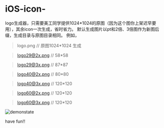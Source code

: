 # iOS-icon-
logo生成器，只需要美工同学提供1024*1024的原图（因为这个图你上架迟早要用），其余icon一次生成，省时省力。
默认生成图片以pt和2倍、3倍图作为新图后缀，生成目录与原图目录相同。
例如，
>logo.png   // 原图1024*1024
生成

>logo29@2x.png // 58*58

>logo29@3x.png // 87*87

>logo40@2x.png // 80*80

>logo40@3x.png // 120*120

>logo60@2x.png // 120*120

>logo60@3x.png // 120*120

![demonstate](http://7xqjl4.com1.z0.glb.clouddn.com/gitappDemonstrate5.gif)

have fun!!
